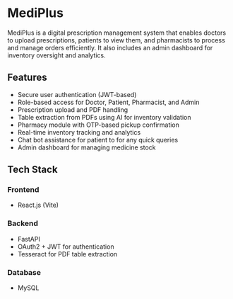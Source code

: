 # MediPlus

MediPlus is a digital prescription management system that enables doctors to upload prescriptions, patients to view them, and pharmacists to process and manage orders efficiently. It also includes an admin dashboard for inventory oversight and analytics.

## Features

- Secure user authentication (JWT-based)
- Role-based access for Doctor, Patient, Pharmacist, and Admin
- Prescription upload and PDF handling
- Table extraction from PDFs using AI for inventory validation
- Pharmacy module with OTP-based pickup confirmation
- Real-time inventory tracking and analytics
- Chat bot assistance for patient to for any quick queries
- Admin dashboard for managing medicine stock

## Tech Stack

### Frontend
- React.js (Vite)

### Backend
- FastAPI
- OAuth2 + JWT for authentication
- Tesseract for PDF table extraction

### Database
- MySQL

